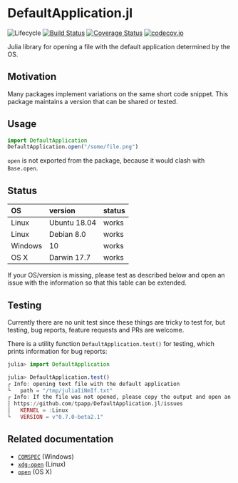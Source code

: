 # DefaultApplication.jl

![Lifecycle](https://img.shields.io/badge/lifecycle-experimental-orange.svg)
[![Build Status](https://travis-ci.org/tpapp/DefaultApplication.jl.svg?branch=master)](https://travis-ci.org/tpapp/DefaultApplication.jl)
[![Coverage Status](https://coveralls.io/repos/tpapp/DefaultApplication.jl/badge.svg?branch=master&service=github)](https://coveralls.io/github/tpapp/DefaultApplication.jl?branch=master)
[![codecov.io](http://codecov.io/github/tpapp/DefaultApplication.jl/coverage.svg?branch=master)](http://codecov.io/github/tpapp/DefaultApplication.jl?branch=master)

Julia library for opening a file with the default application determined by the OS.

## Motivation

Many packages implement variations on the same short code snippet. This package maintains a version that can be shared or tested.

## Usage

```julia
import DefaultApplication
DefaultApplication.open("/some/file.png")
```

`open` is not exported from the package, because it would clash with `Base.open`.

## Status

| OS      | version      | status |
|:--------|:-------------|:-------|
| Linux   | Ubuntu 18.04 | works  |
| Linux   | Debian 8.0   | works  |
| Windows | 10           | works  |
| OS X    | Darwin 17.7  | works  |

If your OS/version is missing, please test as described below and open an issue with the information so that this table can be extended.

## Testing

Currently there are no unit test since these things are tricky to test for, but testing, bug reports, feature requests and PRs are welcome.

There is a utility function `DefaultApplication.test()` for testing, which prints information for bug reports:

```julia
julia> import DefaultApplication

julia> DefaultApplication.test()
┌ Info: opening text file with the default application
└   path = "/tmp/juliaIiNmIf.txt"
┌ Info: If the file was not opened, please copy the output and open an issue at
│ https://github.com/tpapp/DefaultApplication.jl/issues
│   KERNEL = :Linux
└   VERSION = v"0.7.0-beta2.1"
```

## Related documentation

- [`COMSPEC`](https://en.wikipedia.org/wiki/COMSPEC) (Windows)
- [`xdg-open`](https://linux.die.net/man/1/xdg-open) (Linux)
- [`open`](https://ss64.com/osx/open.html) (OS X)

